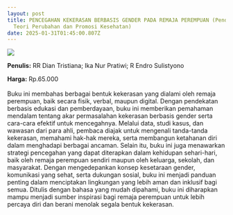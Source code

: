 ```yaml
---
layout: post
title: PENCEGAHAN KEKERASAN BERBASIS GENDER PADA REMAJA PEREMPUAN (Pendekatan
  Teori Perubahan dan Promosi Kesehatan)
date: 2025-01-31T01:45:00.807Z
---
```

![](/images/uploads/isbn-pencegahan-kekerasan-berbasis-gender-pada-remaja-perempuan.jpg)

**P﻿enulis:** RR Dian Tristiana; Ika Nur Pratiwi; R Endro Sulistyono

**Harga:** Rp.65.000\
\
Buku ini membahas berbagai bentuk kekerasan yang dialami oleh remaja perempuan, baik secara fisik, verbal, maupun digital. Dengan pendekatan berbasis edukasi dan pemberdayaan, buku ini memberikan pemahaman mendalam tentang akar permasalahan kekerasan berbasis gender serta cara-cara efektif untuk mencegahnya. Melalui data, studi kasus, dan wawasan dari para ahli, pembaca diajak untuk mengenali tanda-tanda kekerasan, memahami hak-hak mereka, serta membangun ketahanan diri dalam menghadapi berbagai ancaman.
	Selain itu, buku ini juga menawarkan strategi pencegahan yang dapat diterapkan dalam kehidupan sehari-hari, baik oleh remaja perempuan sendiri maupun oleh keluarga, sekolah, dan masyarakat. Dengan mengedepankan konsep kesetaraan gender, komunikasi yang sehat, serta dukungan sosial, buku ini menjadi panduan penting dalam menciptakan lingkungan yang lebih aman dan inklusif bagi semua. Ditulis dengan bahasa yang mudah dipahami, buku ini diharapkan mampu menjadi sumber inspirasi bagi remaja perempuan untuk lebih percaya diri dan berani menolak segala bentuk kekerasan.